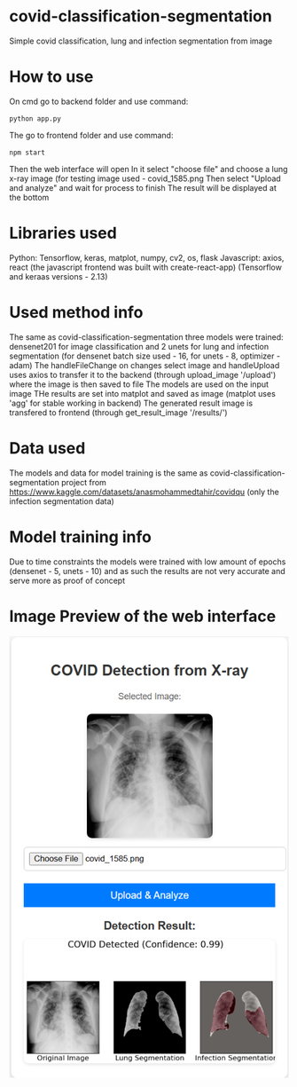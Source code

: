 # covid-classification-segmentation
Simple covid classification, lung and infection segmentation from image

# How to use
On cmd go to backend folder and use command:

```
python app.py
```

The go to frontend folder and use command:

```
npm start
```

Then the web interface will open
In it select "choose file" and choose a lung x-ray image (for testing image used - covid_1585.png
Then select "Upload and analyze" and wait for process to finish
The result will be displayed at the bottom

# Libraries used
Python: Tensorflow, keras, matplot, numpy, cv2, os, flask
Javascript: axios, react (the javascript frontend was built with create-react-app)
(Tensorflow and keraas versions - 2.13)

# Used method info
The same as covid-classification-segmentation three models were trained: densenet201 for image classification and 2 unets for lung and infection segmentation (for densenet batch size used - 16, for unets - 8, optimizer - adam)
The handleFileChange on changes select image and handleUpload uses axios to transfer it to the backend (through upload_image '/upload') where the image is then saved to file
The models are used on the input image
THe results are set into matplot and saved as image (matplot uses 'agg' for stable working in backend)
The generated result image is transfered to frontend (through get_result_image '/results/<filename>')

# Data used
The models and data for model training is the same as covid-classification-segmentation project from https://www.kaggle.com/datasets/anasmohammedtahir/covidqu (only the infection segmentation data)

# Model training info
Due to time constraints the models were trained with low amount of epochs (densenet - 5, unets - 10) and as such the results are not very accurate and serve more as proof of concept

# Image Preview of the web interface
![Interface image](https://github.com/TomassLu/covid-classification-segmentation-web/blob/main/Result.png)
